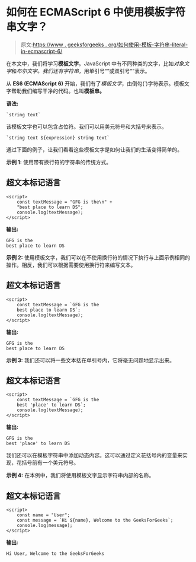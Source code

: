 # 如何在 ECMAScript 6 中使用模板字符串文字？

> 原文:[https://www . geeksforgeeks . org/如何使用-模板-字符串-literal-in-ecmascript-6/](https://www.geeksforgeeks.org/how-to-use-template-string-literal-in-ecmascript-6/)

在本文中，我们将学习**模板文字**。JavaScript 中有不同种类的文字，比如*对象文字*和*布尔文字。*我们还有*字符串*，用单引号“”或双引号“”表示。

从 **ES6 (ECMAScript 6)** 开始，我们有了*模板文字*，由倒勾(`)字符表示。模板文字帮助我们编写干净的代码。也叫**模板串。**

**语法:**

```
`string text`
```

该模板文字也可以包含占位符。我们可以用美元符号和大括号来表示。

```
`string text ${expression} string text`
```

通过下面的例子，让我们看看这些模板文字是如何让我们的生活变得简单的。

**示例 1:** 使用带有换行符的字符串的传统方式。

## 超文本标记语言

```
<script>
    const textMessage = "GFG is the\n" +
    "best place to learn DS";
    console.log(textMessage);
</script>
```

**输出:**

```
GFG is the
best place to learn DS
```

**示例 2:** 使用模板文字，我们可以在不使用换行符的情况下执行与上面示例相同的操作。相反，我们可以根据需要使用换行符来编写文本。

## 超文本标记语言

```
<script>
    const textMessage = `GFG is the
    best place to learn DS`;
    console.log(textMessage);
</script>
```

**输出:**

```
GFG is the
best place to learn DS
```

**示例 3:** 我们还可以将一些文本括在单引号内，它将毫无问题地显示出来。

## 超文本标记语言

```
<script>
    const textMessage = `GFG is the
    best 'place' to learn DS`;
    console.log(textMessage);
</script>
```

**输出:**

```
GFG is the
best 'place' to learn DS
```

我们还可以在模板字符串中添加动态内容。这可以通过定义花括号内的变量来实现，花括号前有一个美元符号。

**示例 4:** 在本例中，我们将使用模板文字显示字符串内部的名称。

## 超文本标记语言

```
<script>
    const name = "User";
    const message = `Hi ${name}, Welcome to the GeeksForGeeks`;
    console.log(message);
</script>
```

**输出:**

```
Hi User, Welcome to the GeeksForGeeks
```